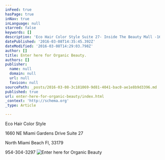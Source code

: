 ```yaml
---
inFeed: true
hasPage: true
inNav: true
inLanguage: null
starred: false
keywords: []
description: 'Eco Hair Color Style Suite 27- Inside The Beauty Mall -1660 NE Miami Gardens Drive North Miami Beach Fl, 33179'
datePublished: '2016-03-08T14:35:45.392Z'
dateModified: '2016-03-08T14:29:03.798Z'
author: []
title: Enter here for Organic Beauty.
authors: []
publisher:
  name: null
  domain: null
  url: null
  favicon: null
sourcePath: _posts/2016-03-08-3c181069-9d81-4041-bac0-ae1e8b9d3396.md
published: true
url: enter-here-for-organic-beauty/index.html
_context: 'http://schema.org'
_type: Article

---
```

Eco Hair Color Style

1660 NE Miami Gardens Drive Suite 27 

North Miami Beach Fl, 33179

954-304-3297
![Enter here for Organic Beauty](https://s3-us-west-2.amazonaws.com/the-grid-img/p/1bdcee7373c460b9f809c491c6c2dc3c988c389b.png)